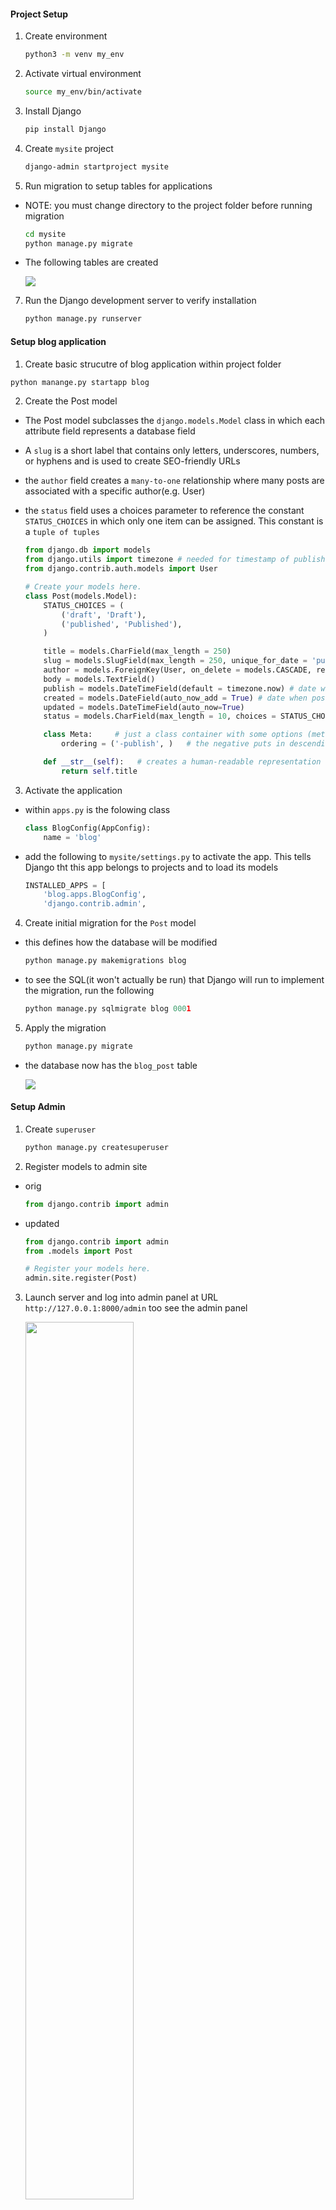 #### Project Setup

1) Create environment

    ~~~ bash
    python3 -m venv my_env
    ~~~

3) Activate virtual environment

    ~~~ bash
    source my_env/bin/activate
    ~~~

4) Install Django

    ~~~ bash
    pip install Django
    ~~~


5) Create `mysite` project

    ~~~ bash
    django-admin startproject mysite
    ~~~

6) Run migration to setup tables for applications

- NOTE: you must change directory to the project folder before running migration

    ~~~ bash
    cd mysite
    python manage.py migrate
    ~~~

- The following tables are created

   <img src = "First_Migration_.png"/> 

7) Run the Django development server to verify installation

    ~~~ bash
    python manage.py runserver
    ~~~

#### Setup blog application

1) Create basic strucutre of blog application within project folder

~~~ py
python manange.py startapp blog 
~~~

2) Create the Post model
- The Post model subclasses the `django.models.Model` class in which each attribute field represents a database field
- A `slug` is a short label that contains only letters, underscores, numbers, or hyphens and is used to create SEO-friendly URLs
- the `author` field creates a `many-to-one` relationship where many posts are associated with a specific author(e.g. User)
- the `status` field uses a choices parameter to reference the constant `STATUS_CHOICES` in which only one item can be assigned. This constant is a `tuple of tuples`

    ~~~ py
    from django.db import models
    from django.utils import timezone # needed for timestamp of publish, created, & updated attributes
    from django.contrib.auth.models import User

    # Create your models here.
    class Post(models.Model):
        STATUS_CHOICES = (
            ('draft', 'Draft'),
            ('published', 'Published'),
        )

        title = models.CharField(max_length = 250)
        slug = models.SlugField(max_length = 250, unique_for_date = 'publish')
        author = models.ForeignKey(User, on_delete = models.CASCADE, related_name = 'blog_posts')
        body = models.TextField()
        publish = models.DateTimeField(default = timezone.now) # date with timezone info
        created = models.DateField(auto_now_add = True) # date when post initially created
        updated = models.DateTimeField(auto_now=True)
        status = models.CharField(max_length = 10, choices = STATUS_CHOICES, default = 'draft')

        class Meta:     # just a class container with some options (metadata)
            ordering = ('-publish', )   # the negative puts in descending order from most recently pubished

        def __str__(self):   # creates a human-readable representation of the object
            return self.title
    ~~~

3) Activate the application

- within `apps.py` is the folowing class

    ~~~ py
    class BlogConfig(AppConfig):
        name = 'blog'
    ~~~

- add the following to `mysite/settings.py` to activate the app. This tells Django tht this app belongs to projects and to load its models

    ~~~ py
    INSTALLED_APPS = [
        'blog.apps.BlogConfig',
        'django.contrib.admin',
    ~~~

4) Create initial migration for the `Post` model 

- this defines how the database will be modified
  
    ~~~ py
    python manage.py makemigrations blog
    ~~~

- to see the SQL(it won't actually be run) that Django will run to implement the migration, run the following

    ~~~ py
    python manage.py sqlmigrate blog 0001
    ~~~


5) Apply the migration

    ~~~ py
    python manage.py migrate
    ~~~

- the database now has the `blog_post` table
 
    <img src = "Post_model_Migration.png"/>


#### Setup Admin

1) Create `superuser`

    ~~~ py
    python manage.py createsuperuser
    ~~~

2) Register models to admin site

- orig

    ~~~ py
    from django.contrib import admin
    ~~~

- updated 
    ~~~ py
    from django.contrib import admin
    from .models import Post

    # Register your models here.
    admin.site.register(Post)
    ~~~
    
3) Launch server and log into admin panel at URL `http://127.0.0.1:8000/admin` too see the admin panel

    <img src = "Admin_panel.png" width = "60%"/>

4) Select Add post and note timezone message

   - message varies depending on your actual timezone

        <img src = "Addpost_timezone_message.png" width = "50%"/>

        - this can be resolved by modifying `TIME_ZONE` in `settings.py` to your actual timezone

        - before

            ~~~ py
            TIME_ZONE = 'UTC'
            ~~~

        - after

            ~~~ py
            TIME_ZONE = 'America/Chicago'
            ~~~

    - However, modifying `TIME_ZONE` can cause issues with Daylight Savings Time. It is recommended to use `UTC` time in the database and convert to `local time` for user interactions. <a href = "https://docs.djangoproject.com/en/3.0/topics/i18n/timezone"> see Time zones Django documentation</a>  

#### Customize admin model

1) Add the following model to `admin.py`

   - note the `admin options` 
     
   -  <a href = "https://docs.djangoproject.com/en/3.0/ref/contrib/admin/"> Django admin options </a>

    ~~~ py
    from django.contrib import admin
    from .models import Post

    # Register your models here.
    # admin.site.register(Post)

    # Custom models 
    @admin.register(Post)   # decorator performs same as admin.site.register(Post)
    class PostAdmin(admin.ModelAdmin):
        list_display = ('title', 'slug', 'author', 'publish', 'status')
        list_filter = ('status', 'created', 'publish', 'author')
        search_fields = ('title', 'body')
        prepopulated_fields = {'slug': ('title',)}
        raw_id_fields = ('author',)
        date_hierarchy = 'publish'
        ordering = ('status', 'publish')
    ~~~

#### Create list & detail views

1) Add the following views

    ~~~ py
    from django.shortcuts import render, get_object_or_404
    from .models import Post

    # Create your views here.
    def post_list(request):
        posts = Post.published.all()
        return render(request, 'blog/post/list.html', {'posts': posts})


    def post_detail(request, year, month, day, post):
        post = get_object_or_404(Post, 
                                slug = post, 
                                status = 'published', 
                                publish__year = year,
                                publish__month = month,
                                publish__day = day)    

        return render(request, 'blog/post/detail.html', {'post': post}) 
    ~~~

2) Add URL patterns for views in the blog app

- this maps URLs to views
- the first pattern does not have arguments
- the second pattern take four arguments
- angle brackets are used to capture values from a URL as a strings
- `path converters` are used to capture values. For example, <int:year> looks for a int parameter and returns an integer. Likewise, <slug:post> matches a slug string
- <a href = "https://docs.djangoproject.com/en/3.0/topics/http/urls/#path-converters"> Django path converters</a>
- `name` maps the view
    ~~~ py
    from django.urls import path
    from . import views

    app_name = 'blog'

    urlpatterns = [
        # post views
        path('', views.post_list, name = 'post_list'),
        path('<int:year>/<int:month>/<int:day>/<slug:post>/', views.post_detail, name = 'post_detail'),
        
    ]
    ~~~

3) Update the project `urls.py`

- add the `include` import

- add the following to the `urlpatterns` variable

- the `namespace` blog allow precise reversing of `names URL patterns`

    ~~~ py

    from django.urls import path, include

    urlpatterns = [
        path('admin/', admin.site.urls),
        path('blog/', include('blog.urls', namespace = 'blog')),

    ]

    ~~~

#### Implement Canonical URLs for models

- Canonical means `preferred` and is a unique URL
- the `reverse` method allows URLs to be built using their name and also allows passing additional parameters

- Add the following to `models.py`
- import `reverse`

    ~~~ py
    from django.urls import reverse
    ~~~

- create `get_absolute_url` method to link to specific posts

    ~~~ py

    def get_absolute_url(self):
        return reverse("blog:post_detail",   # define args next, kwargs can also be implmented
                         args=[self.publish.year,
                               self.publish.month,
                               self.publish.day,
                               self.slug ])
    
    ~~~

#### Update the models
- import `reverse`

    ~~~ py
    from django.urls import reverse
    ~~~

- 

#### Create templates for the views    

1) Set up the following folders and files inside the `blog` app

    <img src = 'template_structure.png'/>

- use template tags, template variables, and template filters to create templates

2) Create the `base.html` template

- utilizes `static files`

    ~~~ html
    {% load static %}
    <!DOCTYPE html>
    <html>
        <head>
            <title>{% block title %} {% endblock %} </title>
            <link href = "{% static "css/blog.css"%}" rel = "stylesheet">
        </head>

        <body>

            <div id = "content">
                {% block content %}

                {% endblock %}

            </div>

            <div id = "sidebar">
                <h2> My blog </h2>
                <p> This is my blog </p>

            </div>

        </body>

    </html>
    ~~~

3) Create the `list.html`template

- `extends` allows this template to inherit from the `base.html` file
- 2 template filters are applied in the body of the post

    ~~~ html
    {% extends "blog/base.html" %}

    {% block title %} My Blog {% endblock %}

    {% block content %}
        <h1> My Blog! </h1>

        {% for post in posts %}
            <h2>
                <a href = "{{ post.get_absolute_url }}">
                    {{ post.title }}
                </a>
            </h2>

            <p class = "date">
                Published {{ post.publish }} by {{ post.author }}
            </p>

            {{ post.body|truncatewords:30|linebreaks}}

        {% endfor %}

    {%endblock%}
    ~~~

4) Create `detail.html` template

    ~~~ html
    {% extends "blog/base.html" %}

    {% block title %} {{ post.title }} {% endblock %}

    {% block content %}
        <h1> {{post.title}} </h1>
        <p class = "date">
            Published {{post.publish}} by {{post.author}}
        </p>

        {{post.body|linebreaks}}
    {% endblock %} 
    ~~~

#### Add Pagination

1) In `views.py` add the following import

    ~~~ py
    from django.core.paginator import Paginator, EmptyPage, PageNotAnInteger
    ~~~

2) Within `template\blog` create `pagination.html` template

    ~~~ html
    <div class = "pagination">
        <span class = "step-links">
        {% if page.has_previous %}
            <a href = "?page = {{ page.previous_page_number }}">Previous</a>
        {% endif %}

            <span class = "current">
                Page {{page.number}} of {{page.paginator.num_pages}}. 
            </span>

            {% if page.has_next %}
                <a href = "?page={{page.next_page_number }}">Next</a>
            {%endif%}
        </span>
    </div>
    ~~~

3) Within the `list.html` template, add the following to refer to the pagination template

    ~~~ html
    ...
    {% endfor %}

        {% include "pagination.html" with page=posts %}

    {%endblock%}
    ~~~

#### Using Class-based views

- views are implemented as Python objects instead of functions

1) Add `from django.views.generic import ListView` to `views.py`

2) Create the following class-based view in `views.py`

- the following two lines are analogous and create the queryset

    ~~~ py
        model = Post
        # queryset = Post.published.all()
    ~~~

- Although `object_list` is generically created for the query results, using `context_object_name` makes your code easier to follow

    ~~~ py
    class PostListView(ListView):
        model = Post
        # queryset = Post.published.all()
        context_object_name = 'posts'
        paginate_by = 3
        template_name = 'blog/post/list.html'
    ~~~

3) Modify `blog\urls.py` to use the `PostListView` class

    ~~~ py
    urlpatterns = [
        # post views
        # path('', views.post_list, name = 'post_list'),
        path('', views.PostListView.as_view(), name = 'post_list'),
        ...
    ~~~

4) Update the `list.html` file to receive an obj

- NOTE: you must not put any spaces within `page=page_obj`

    ~~~ html
        {% endfor %}

        <!--  {% include "pagination.html" with page=posts %} -->
        {% include "pagination.html" with page=page_obj %}
    {%endblock%}

    ~~~

5) Add a link to return to the main blogs page

    ~~~ html
    <a href = '/blog'> return to all blogs </a>
    ~~~

### Adding Forms to blog

1) Create a `forms.py` file inside the blog app

- this subclassess the bse Form class
- the CharField typcially renders as a HTML `input` element
- `widget = forms.Textarea` overrides this and renders as an HTML `textarea` element
- email validation is done on anything with `EmailField()`
- <a href = 'https://docs.djangoproject.com/en/3.0/ref/forms/fields/'> Django Form Fields documentation <a/>

    ~~~ py
    from django import forms

    class EmailPostForm(forms.Form):
        name = forms.CharField(max_length = 25)
        email = forms.EmailField()
        to = forms.EmailField()
        comments = forms.CharField(required = False, widget = forms.Textarea)
    ~~~

2) Create a view for the form

- add the `EmailPostForm` import to `views.py`

~~~ py
from .forms import EmailPostForm
~~~

- Add the `post_share` view

- it has both `request` & `post_id` as parameters
- `get_object_or_404` verifies that post has `published status`
- the same view is used for initial blank forms as well as forms with submitted data
- a `GET` request indicates an empty form has to be displayed
- a `POST` request indicates that valid form data has been submitted for the form to process
- `request.method = POST` distinguishes between these twp scenarios

#### Sending emails with Django

1) Django will write emails to the console if this is added to `settings.py`

    ~~~ py
    EMAIL_BACKEND = 'django.core.mail.backends.console.EmailBackend'
    ~~~

2) To use the SMTP server for gmail, add the following with a valid gmail account
- IMPORTANT !! You can hide this info from tracking this sensitive info in github by going into the directory and issuing the following command to halt tracking changes on settings.py
- TLS is a cryptographic protocol that provides end-to-end security of data sent between applications over the Internet.
    ~~~ bash
    git update-index --assume-unchanged settings.py
    ~~~

    NOTE - This will restore tracking changes !
    ~~~ bash
    git update-index --no-assume-unchanged settings.py
    ~~~

    ~~~ py
    EMAIL_HOST = 'smtp.gmail.com'
    EMAIL_HOST_USER = 'valid_gmail_account@gmail.com'
    EMAIL_HOST_PASSWORD = 'password for the account'
    EMAIL_PORT = 587
    EMAIL_USE_TLS = True
    ~~~

3) Modify `views.py`
   - import send_mail

       ~~~ py
       from django.core.mail import send_mail
       ~~~

- modify `post_share` in `views.py`
    - A URI (Uniform Resource Identifier) is a string that refers to a resource such as a URL
    - get_absolute_url() method to tell Django how to calculate the canonical URL for an object. To callers, this method should appear to return a string that can be used to refer to the object over HTTP.
    - an example of cd is `cd is {'name': 'ME', 'email': 'sktestdjango@gmail.com', 'to': 'sktestdjango@gmail.com', 'comments': 'Some comment'}`

        ~~~ py
        def post_share(request, post_id):
            # Retrieve post by ID
            post = get_object_or_404(Post, id = post_id, status = "published")
            sent = False

            if request.method == 'POST':
                # form was submitted with data
                form = EmailPostForm(request.POST)
                if form.is_valid():
                    # Form fields passed validation
                    cd = form.cleaned_data 
                    # ... send email
                    post_url = request.build_absolute_uri(post.get_absolute_url())
                    subject = f"{cd['name']} recommends you read " f"{post.title}"
                    message = f"Read {post.title} at {post_url} \n\n" f"{cd['name']}\'s comments: {cd['comments']}"
                    send_mail(subject, message, 'sktestdjango@gmail.com', [cd['to']])
                    sent = True

            else:  # show blank form
                form = EmailPostForm()

            context = {'post': post, 'form': form, 'sent': sent}

            return render(request, 'blog/post/share.html', context)  
        ~~~

1) Add the path in `/blogs/urls.py`    

    ~~~ py
    urlpatterns = [
        # post views
        # path('', views.post_list, name = 'post_list'),
        path('', views.PostListView.as_view(), name = 'post_list'),
        path('<int:year>/<int:month>/<int:day>/<slug:post>/', views.post_detail, name = 'post_detail'),
        path('<int:post_id>/share/', views.post_share, name = 'post_share'),
    ]
    ~~~

2) Create the `share` template inside `blog/post`

    ~~~ html
    {% extends "blog/base.html" %}

    {% block title %} Share a post {% endblock %}

    {% block content %}
        {% if sent %}
            <h1> E-mail succesfully sent </h1>
            <p> 
                "{{ post.title}}" was succesfully sent to {{ form.cleaned_data.to}}.
            </p>
        {% else %}
            <h1> Share "{{ post.title }}" by e-mail </h1>
            <form method = "post">
            <!-- Example data that is looped in
            cd is {'name': 'ME', 'email': 'sktestdjango@gmail.com', 'to': 'sktestdjango@gmail.com', 'comments': 'DEBUG test AGAIN'}  -->    
                
                {% for field in form%}
                    <div>
                        {{ field.errors }}
                        {{ field.label_tag }} {{ field }}
                    </div>
                {% endfor %}
                {% csrf_token %}
                <input type = "submit" value = "Send e-mail">
            </form>
        {% endif %}    

    {% endblock %}

    ~~~

#### Comment functionality

1) Add a model for storing comments

- The `ForeignKey` associates one `Post` to many `Commments`
- this is a `one-to-many` relationship
- the `related_name` attribute allows retrieval  all of a post's comments using `post.comments.all()`
- If `related_name` was not defined, Django would use `comment_set` instead
- Generally, `related_name` is the name to use for the relation from the related object back to this one
- the `active` attribute allows for comments to be turned off(e.g. hidden)

    ~~~ py
    class Comment(models.Model):
        post = models.ForeignKey(Post, on_delete=models.CASCADE, related_name='comments')
        name = models.CharField(max_length=80)
        email = models.EmailField()
        body = models.TextField()
        created = models.DateTimeField(auto_now_add = True)
        updated = models.DateTimeField(auto_now=True)
        active = models.BooleanField(default = True)

        class Meta:  # just a class container with some options (metadata)
            ordering: ('created',)

        def __str__(self):
            return f'Comment by {self.name} on {self.post}' 
    ~~~

2) Create a new migration in terminal of the virtual environment

    ~~~ bash
    python manage.py makemigrations blog
    ~~~

3) Run the migration

    ~~~ bash
    python manage.py migrate
    ~~~

4) Register model with the admin interface in `admin.py`

- include the `Comment` import

- add the custom Model

    ~~~ py
    @admin.register(Comment)
    class CommentAdmin(admin.ModelAdmin):
        list_display = ('name', 'email', 'post', 'created', 'active' )
        list_filter = ('active', 'created', 'updated')
        search_fields = ('name', 'email', 'body')
    ~~~

5) Modify `forms.py` to allow dynamically built forms from `Comment` model

- include the `Comment` import

- add th following class

    ~~~ py
    class CommentForm(forms.ModelForm):
        class Meta:
            model = Comment
            fields = ('name', 'email', 'body')
    ~~~

6) Modify the `post_detail` view    

- import the `Comment` model and `CommentForm`

    ~~~ py
    from .models import Post, Comment
    from .forms import EmailPostForm, CommentForm
    ~~~

    ~~~ py
    def post_detail(request, year, month, day, post):
        post = get_object_or_404(Post, 
                                slug = post, 
                                status = 'published', 
                                publish__year = year,
                                publish__month = month,
                                publish__day = day)    



        # list of active comments for this post
        comments = post.comments.filter(active = True)

        new_comment = None

        if request.method == 'POST':
            # A comment was posted
            comment_form = CommentForm( data=request.POST )

            if comment_form.is_valid():
                # create comment obj but do not save to database yet
                new_comment = comment_form.save(commit = False)
                # Assign current post to comment
                new_comment.post = post
                # Save the comment to the database
                new_comment.save()

        else:  # provide blank comment form
                comment_form = CommentForm()


        context = {'post': post, 'comments': comments, 
                   'new_comment': new_comment, 'comment_form': comment_form }

        return render(request, 'blog/post/detail.html', context) 
    ~~~

7) Add comments to `post_detail` template content block

    ~~~ py
        {% with comments.count as total_comments %}
            <h2>
                {{ total_comments }} comment {{ total_comments|pluralize }}
            </h2>
        {% endwith %}  

        {% for comment in comments %}
                <div class = "comment">
                    <p clss = "info">
                        Comment {{ forloop.counter }} by {{ comment.name }}
                    </p>
                    {{ comment.body|linebreaks }}
                </div>
            {% empty %}
                <p> There are no comments yet </p>    
            {% endfor %}
        {% if new_comment %}
            <h2> Your comment has been added </h2>
        {% else %}
            <h2> Add a new comment </h2>
            <form method = 'post'>
                {{ comment_form.as_p }}
                {% csrf_token %}
                <p>
                    <input type = "submit" value = "Add Comment">
                </p>
            </form>


        {% endif %}
    ~~~
   
8) Move `return to all blogs` link to below `Share this post link`

    ~~~ html
        <p>
            <a href = "{% url "blog:post_share" post.id %}"> Share this post <a/>
        </p>

        <p>
                <a href = '/blog'> return to all blogs </a>
        </p>

    ~~~